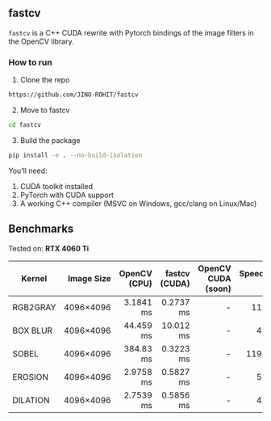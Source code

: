 ## fastcv

`fastcv` is a C++ CUDA rewrite with Pytorch bindings of the image filters in the OpenCV library.

### How to run

1. Clone the repo

```bash
https://github.com/JINO-ROHIT/fastcv
```

2. Move to fastcv

```bash
cd fastcv
```

3. Build the package

```bash
pip install -e . --no-build-isolation
```

You’ll need:
1. CUDA toolkit installed
2. PyTorch with CUDA support
3. A working C++ compiler (MSVC on Windows, gcc/clang on Linux/Mac)


## Benchmarks

Tested on: **RTX 4060 Ti**

| Kernel      | Image Size | OpenCV (CPU) | fastcv (CUDA) | OpenCV CUDA  (soon)         | Speedup (×) |
|------------ |-----------:|-------------:|--------------:|----------------------------:|------------:|
| RGB2GRAY    | 4096×4096  | 3.1841 ms    | 0.2737 ms     | -                           | 11.63       |
| BOX BLUR    | 4096×4096  | 44.459 ms    | 10.012 ms     | -                           | 4.44        |
| SOBEL       | 4096×4096  | 384.83 ms    | 0.3223 ms     | -                           | 1194.0      |
| EROSION     | 4096×4096  | 2.9758 ms    | 0.5827 ms     | -                           | 5.11        |
| DILATION    | 4096×4096  | 2.7539 ms    | 0.5856 ms     | -                           | 4.70        |